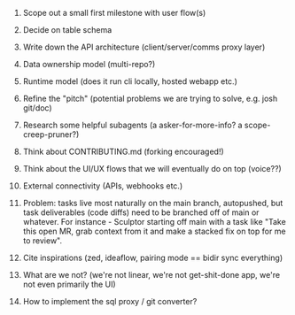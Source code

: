 
1. Scope out a small first milestone with user flow(s)
2. Decide on table schema
3. Write down the API architecture (client/server/comms proxy layer)


4. Data ownership model (multi-repo?)
5. Runtime model (does it run cli locally, hosted webapp etc.)
6. Refine the "pitch" (potential problems we are trying to solve, e.g. josh git/doc)
7. Research some helpful subagents (a asker-for-more-info? a scope-creep-pruner?)
8. Think about CONTRIBUTING.md (forking encouraged!)
9. Think about the UI/UX flows that we will eventually do on top (voice??)
10. External connectivity (APIs, webhooks etc.)

11. Problem: tasks live most naturally on the main branch, autopushed, but task deliverables (code diffs) need to be branched off of main or whatever. 
    For instance - Sculptor starting off main with a task like "Take this open MR, grab context from it and make a stacked fix on top for me to review".
12. Cite inspirations (zed, ideaflow, pairing mode == bidir sync everything)
13. What are we not? (we're not linear, we're not get-shit-done app, we're not even primarily the UI)

14. How to implement the sql proxy / git converter?

